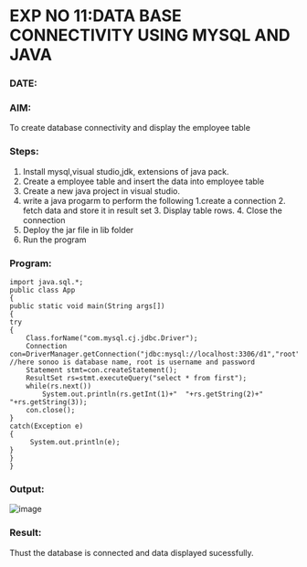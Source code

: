 # EXP NO 11:DATA BASE CONNECTIVITY USING  MYSQL AND JAVA
### DATE: 
### AIM:
To create database connectivity and display the employee table 

### Steps:
1. Install mysql,visual studio,jdk, extensions of java pack.
2. Create a employee table and insert the data into employee table  
3. Create a new java project in visual studio.
4. write a java progarm to perform the following 1.create a connection 2. fetch data and store it in result set 3. Display table rows. 4. Close the connection
5. Deploy the jar file in lib folder 
6. Run the program

### Program:
```
import java.sql.*;  
public class App
{  
public static void main(String args[])
{  
try
{  
    Class.forName("com.mysql.cj.jdbc.Driver");  
    Connection con=DriverManager.getConnection("jdbc:mysql://localhost:3306/d1","root","sasidevi@2005");  
//here sonoo is database name, root is username and password  
    Statement stmt=con.createStatement();  
    ResultSet rs=stmt.executeQuery("select * from first");  
    while(rs.next())  
        System.out.println(rs.getInt(1)+"  "+rs.getString(2)+"  "+rs.getString(3));  
    con.close();  
}
catch(Exception e)
{
     System.out.println(e);
}  
}  
}
```


### Output:
![image](https://github.com/SASIDEVIvenaram/DBMS/assets/118707332/e7a88b22-b2c1-4a28-acf4-7b5d93895599)


### Result:
Thust the database is connected and data displayed sucessfully.
